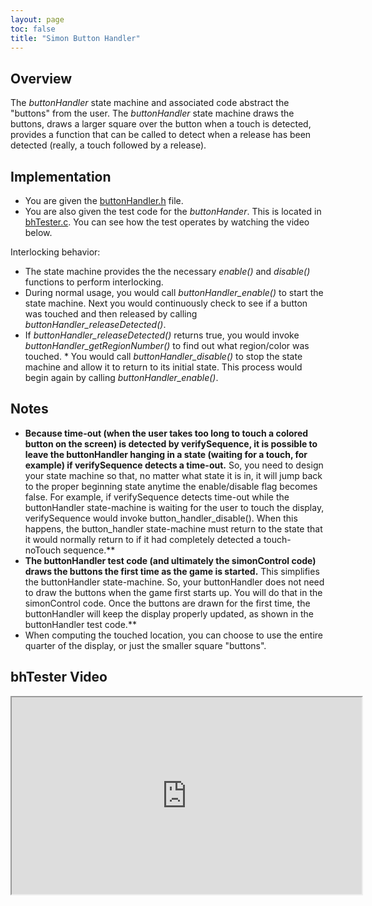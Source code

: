 ```yaml
---
layout: page
toc: false
title: "Simon Button Handler"
---
```


## Overview

The *buttonHandler* state machine and associated code abstract the "buttons" from the user. The *buttonHandler* state machine draws the buttons, draws a larger square over the button when a touch is detected, provides a function that can be called to detect when a release has been detected (really, a touch followed by a release).

## Implementation

  * You are given the [buttonHandler.h]({{site.github.fileurl}}/lab6/buttonHandler.h) file.
  * You are also given the test code for the *buttonHander*.  This is located in [bhTester.c]({{site.github.fileurl}}/lab6/bhTester.c).  You can see how the test operates by watching the video below.

Interlocking behavior:
  * The state machine provides the the necessary *enable()* and *disable()* functions to perform interlocking. 
  * During normal usage, you would call *buttonHandler_enable()* to start the state machine. Next you would continuously check to see if a button was touched and then released by calling *buttonHandler_releaseDetected()*. 
  * If *buttonHandler_releaseDetected()* returns true, you would invoke *buttonHandler_getRegionNumber()* to find out what region/color was touched. * You would call *buttonHandler_disable()* to stop the state machine and allow it to return to its initial state. This process would begin again by calling *buttonHandler_enable()*.

## Notes
* **Because time-out (when the user takes too long to touch a colored button on the screen) is detected by verifySequence, it is possible to leave the buttonHandler hanging in a state (waiting for a touch, for example) if verifySequence detects a time-out.** So, you need to design your state machine so that, no matter what state it is in, it will jump back to the proper beginning state anytime the enable/disable flag becomes false. For example, if verifySequence detects time-out while the buttonHandler state-machine is waiting for the user to touch the display, verifySequence would invoke button_handler_disable(). When this happens, the button_handler state-machine must return to the state that it would normally return to if it had completely detected a touch-noTouch sequence.**
* **The buttonHandler test code (and ultimately the simonControl code) draws the buttons the first time as the game is started.** This simplifies the buttonHandler state-machine. So, your buttonHandler does not need to draw the buttons when the game first starts up. You will do that in the simonControl code. Once the buttons are drawn for the first time, the buttonHandler will keep the display properly updated, as shown in the buttonHandler test code.**
* When computing the touched location, you can choose to use the entire quarter of the display, or just the smaller square "buttons".

## bhTester Video 

<iframe width="560" height="315" allow="fullscreen" src="https://www.youtube.com/embed/PVAOhThg8Bk"> </iframe>


